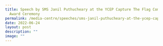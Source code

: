 ```yaml
---
title: Speech by SMS Janil Puthucheary at the YCEP Capture The Flag Competition
  Award Ceremony
permalink: /media-centre/speeches/sms-janil-puthucheary-at-the-ycep-capture-the-flag-competition-award-ceremony/
date: 2022-06-24
layout: post
description: ""
image: ""
---
```

